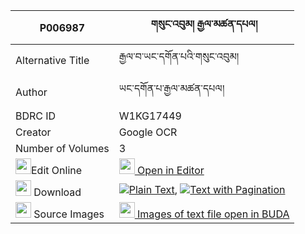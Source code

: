 |P006987|གསུང་འབུམ། རྒྱལ་མཚན་དཔལ། 
| --- | --- 
|Alternative Title |རྒྱལ་བ་ཡང་དགོན་པའི་གསུང་འབུམ།
|Author| ཡང་དགོན་པ་རྒྱལ་མཚན་དཔལ།
|BDRC ID | W1KG17449
|Creator | Google OCR
|Number of Volumes| 3
|<img width="25" src="https://img.icons8.com/color/25/000000/edit-property.png">Edit Online| [<img width="25" src="https://avatars.githubusercontent.com/u/45091458?s=200&v=4"> Open in Editor](http://editor.openpecha.org/P006987)
|<img width="25" src="https://img.icons8.com/fluent/48/000000/download-2.png"/>  Download | [![](https://img.icons8.com/color/20/000000/txt.png)Plain Text](https://github.com/Openpecha/P006987/releases/download/v1/sungbum_gyaltsen_pal_plain_P006987.zip), [![](https://img.icons8.com/color/20/000000/txt.png)Text with Pagination](https://github.com/Openpecha/P006987/releases/download/v1/sungbum_gyaltsen_pal_pages_P006987.zip)
|<img width="25" src="https://img.icons8.com/plasticine/100/000000/pictures-folder.png"/>  Source Images | [<img width="25" src="https://library.bdrc.io/icons/BUDA-small.svg"> Images of text file open in BUDA](https://library.bdrc.io/show/bdr:W1KG17449)